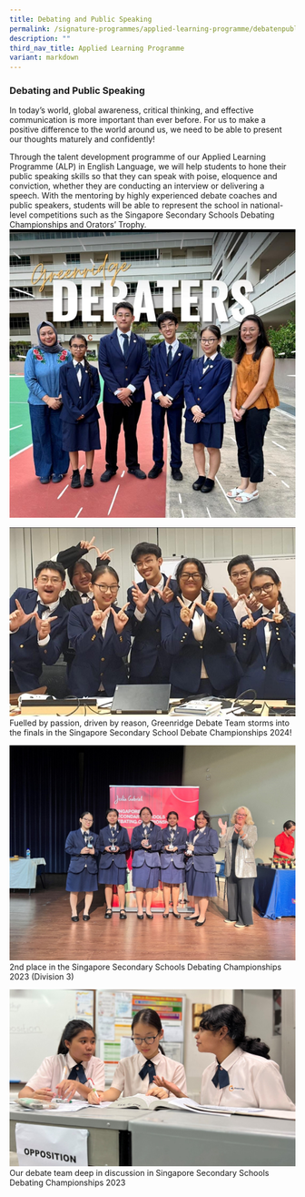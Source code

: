 ```yaml
---
title: Debating and Public Speaking
permalink: /signature-programmes/applied-learning-programme/debatenpublicspeaking/
description: ""
third_nav_title: Applied Learning Programme
variant: markdown
---
```

### Debating and Public Speaking

In today’s world, global awareness, critical thinking, and effective communication is more important than ever before. For us to make a positive difference to the world around us, we need to be able to present our thoughts maturely and confidently!

Through the talent development programme of our Applied Learning Programme (ALP) in English Language, we will help students to hone their public speaking skills so that they can speak with poise, eloquence and conviction, whether they are conducting an interview or delivering a speech. With the mentoring by highly experienced debate coaches and public speakers, students will be able to represent the school in national-level competitions such as the Singapore Secondary Schools Debating Championships and Orators’ Trophy.
![](/images/2024%20DSA/debaters.png)

![](/images/2024%20DSA/debaters2.png)
Fuelled by passion, driven by reason, Greenridge Debate Team storms into the finals in the Singapore Secondary School Debate Championships 2024! 

![](/images/2024%20DSA/debaters3.jpg)
2nd place in the Singapore Secondary Schools Debating Championships 2023 (Division 3)

![](/images/2024%20DSA/debaters4.jpg)
Our debate team deep in discussion in Singapore Secondary Schools Debating Championships 2023